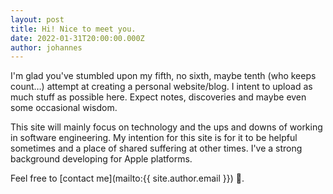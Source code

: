 ```yaml
---
layout: post
title: Hi! Nice to meet you.
date: 2022-01-31T20:00:00.000Z
author: johannes
---
```

I'm glad you've stumbled upon my fifth, no sixth, maybe tenth (who keeps count…) attempt at creating a personal website/blog.
I intent to upload as much stuff as possible here. Expect notes, discoveries and maybe even some occasional wisdom.

This site will mainly focus on technology and the ups and downs of working in software engineering. 
My intention for this site is for it to be helpful sometimes and a place of shared suffering at other times. I've a strong background developing for Apple platforms.

Feel free to [contact me](mailto:{{ site.author.email }}) 📧.